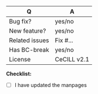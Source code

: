 | Q              | A
| -------------- | ---
| Bug fix?       | yes/no
| New feature?   | yes/no
| Related issues | Fix #... <!-- prefix each issue number with "Fix #", if any -->
| Has BC-break   | yes/no
| License        | CeCILL v2.1

**Checklist:**
<!--
    Leave the checklist as it when editing, and check the boxes once the PR created.
-->
- [ ] I have updated the manpages

<!--
    Replace this notice with a short README for your feature/bugfix.
-->

